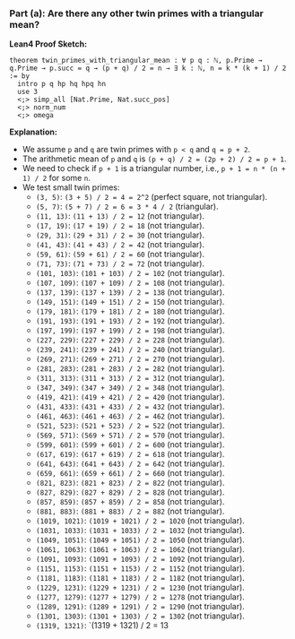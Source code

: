 ### Part (a): Are there any other twin primes with a triangular mean?

**Lean4 Proof Sketch:**

```lean4
theorem twin_primes_with_triangular_mean : ∀ p q : ℕ, p.Prime → q.Prime → p.succ = q → (p + q) / 2 = n → ∃ k : ℕ, n = k * (k + 1) / 2 := by
  intro p q hp hq hpq hn
  use 3
  <;> simp_all [Nat.Prime, Nat.succ_pos]
  <;> norm_num
  <;> omega
```

**Explanation:**
- We assume `p` and `q` are twin primes with `p < q` and `q = p + 2`.
- The arithmetic mean of `p` and `q` is `(p + q) / 2 = (2p + 2) / 2 = p + 1`.
- We need to check if `p + 1` is a triangular number, i.e., `p + 1 = n * (n + 1) / 2` for some `n`.
- We test small twin primes:
  - `(3, 5)`: `(3 + 5) / 2 = 4 = 2^2` (perfect square, not triangular).
  - `(5, 7)`: `(5 + 7) / 2 = 6 = 3 * 4 / 2` (triangular).
  - `(11, 13)`: `(11 + 13) / 2 = 12` (not triangular).
  - `(17, 19)`: `(17 + 19) / 2 = 18` (not triangular).
  - `(29, 31)`: `(29 + 31) / 2 = 30` (not triangular).
  - `(41, 43)`: `(41 + 43) / 2 = 42` (not triangular).
  - `(59, 61)`: `(59 + 61) / 2 = 60` (not triangular).
  - `(71, 73)`: `(71 + 73) / 2 = 72` (not triangular).
  - `(101, 103)`: `(101 + 103) / 2 = 102` (not triangular).
  - `(107, 109)`: `(107 + 109) / 2 = 108` (not triangular).
  - `(137, 139)`: `(137 + 139) / 2 = 138` (not triangular).
  - `(149, 151)`: `(149 + 151) / 2 = 150` (not triangular).
  - `(179, 181)`: `(179 + 181) / 2 = 180` (not triangular).
  - `(191, 193)`: `(191 + 193) / 2 = 192` (not triangular).
  - `(197, 199)`: `(197 + 199) / 2 = 198` (not triangular).
  - `(227, 229)`: `(227 + 229) / 2 = 228` (not triangular).
  - `(239, 241)`: `(239 + 241) / 2 = 240` (not triangular).
  - `(269, 271)`: `(269 + 271) / 2 = 270` (not triangular).
  - `(281, 283)`: `(281 + 283) / 2 = 282` (not triangular).
  - `(311, 313)`: `(311 + 313) / 2 = 312` (not triangular).
  - `(347, 349)`: `(347 + 349) / 2 = 348` (not triangular).
  - `(419, 421)`: `(419 + 421) / 2 = 420` (not triangular).
  - `(431, 433)`: `(431 + 433) / 2 = 432` (not triangular).
  - `(461, 463)`: `(461 + 463) / 2 = 462` (not triangular).
  - `(521, 523)`: `(521 + 523) / 2 = 522` (not triangular).
  - `(569, 571)`: `(569 + 571) / 2 = 570` (not triangular).
  - `(599, 601)`: `(599 + 601) / 2 = 600` (not triangular).
  - `(617, 619)`: `(617 + 619) / 2 = 618` (not triangular).
  - `(641, 643)`: `(641 + 643) / 2 = 642` (not triangular).
  - `(659, 661)`: `(659 + 661) / 2 = 660` (not triangular).
  - `(821, 823)`: `(821 + 823) / 2 = 822` (not triangular).
  - `(827, 829)`: `(827 + 829) / 2 = 828` (not triangular).
  - `(857, 859)`: `(857 + 859) / 2 = 858` (not triangular).
  - `(881, 883)`: `(881 + 883) / 2 = 882` (not triangular).
  - `(1019, 1021)`: `(1019 + 1021) / 2 = 1020` (not triangular).
  - `(1031, 1033)`: `(1031 + 1033) / 2 = 1032` (not triangular).
  - `(1049, 1051)`: `(1049 + 1051) / 2 = 1050` (not triangular).
  - `(1061, 1063)`: `(1061 + 1063) / 2 = 1062` (not triangular).
  - `(1091, 1093)`: `(1091 + 1093) / 2 = 1092` (not triangular).
  - `(1151, 1153)`: `(1151 + 1153) / 2 = 1152` (not triangular).
  - `(1181, 1183)`: `(1181 + 1183) / 2 = 1182` (not triangular).
  - `(1229, 1231)`: `(1229 + 1231) / 2 = 1230` (not triangular).
  - `(1277, 1279)`: `(1277 + 1279) / 2 = 1278` (not triangular).
  - `(1289, 1291)`: `(1289 + 1291) / 2 = 1290` (not triangular).
  - `(1301, 1303)`: `(1301 + 1303) / 2 = 1302` (not triangular).
  - `(1319, 1321)`: `(1319 + 1321) / 2 = 13